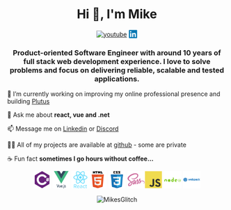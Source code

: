 <h1 align="center">Hi 👋, I'm Mike</h1>
<p align="center">
  <a href="https://www.youtube.com/channel/UCfx1yOrSVwlO-VwpKxvlqow" target="_blank"><img align="center" src="https://cdn.cdnlogo.com/logos/y/57/youtube-icon.svg" alt="youtube" height="20" width="29" /></a> <a href="https://www.linkedin.com/in/mikesglitch" target="_blank"><img align="center" src="https://github.com/devicons/devicon/blob/master/icons/linkedin/linkedin-original.svg" alt="mikesglitch" height="20" width="20" /></a>
</p>

<h3 align="center">Product-oriented Software Engineer with around 10 years of full stack web development experience. I love to solve problems and focus on delivering reliable, scalable and tested applications.</h3>

🔭 I’m currently working on improving my online professional presence and building [Plutus](https://github.com/MikesGlitch/plutus)
<!--
👯 I’m looking to collaborate on [MDX](https://github.com/mdx-js/mdx)

🤔 I’m looking for help with [github-profile-readme-generator](https://github.com/rahuldkjain/github-profile-readme-generator)
-->

💬 Ask me about **react, vue and .net**

📫 Message me on [Linkedin](https://www.linkedin.com/in/mikesglitch) or [Discord](https://discord.com/users/425717708663947265)

👨‍💻 All of my projects are available at [github](https://github.com/MikesGlitch?tab=repositories) - some are private

☕️ Fun fact **sometimes I go hours without coffee...**
<p align="center">
  <img src=https://github.com/devicons/devicon/blob/master/icons/csharp/csharp-plain.svg alt=csharp width="40" height="40"/>
  <img src=https://github.com/devicons/devicon/blob/master/icons/vuejs/vuejs-original-wordmark.svg alt=vuejs width="40" height="40"/> <img src=https://github.com/devicons/devicon/blob/master/icons/react/react-original-wordmark.svg alt=react width="40" height="40"/><img src=https://github.com/devicons/devicon/blob/master/icons/html5/html5-original-wordmark.svg alt=html5 width="40" height="40"/>  <img src=https://github.com/devicons/devicon/blob/master/icons/css3/css3-original-wordmark.svg alt=css3 width="40" height="40"/>  <img src=https://github.com/devicons/devicon/blob/master/icons/sass/sass-original.svg alt=sass width="40" height="40"/><img src=https://github.com/devicons/devicon/blob/master/icons/javascript/javascript-original.svg alt=javascript width="40" height="40"/>
<img src=https://github.com/devicons/devicon/blob/master/icons/nodejs/nodejs-plain-wordmark.svg width="40" height="40"/>
<img src=https://github.com/devicons/devicon/blob/master/icons/webpack/webpack-plain-wordmark.svg width="40" height="40"/> </p>
<p align="center"> <img src=https://github-readme-stats.vercel.app/api?username=MikesGlitch&show_icons=true alt=MikesGlitch /> </p>

<!--
**MikesGlitch/MikesGlitch** is a ✨ _special_ ✨ repository because its `README.md` (this file) appears on your GitHub profile.

Here are some ideas to get you started:

- 🔭 I’m currently working on ...
- 🌱 I’m currently learning ...
- 👯 I’m looking to collaborate on ...
- 🤔 I’m looking for help with ...
- 💬 Ask me about ...
- 📫 How to reach me: ...
- 😄 Pronouns: ...
- ⚡ Fun fact: ...
-->

